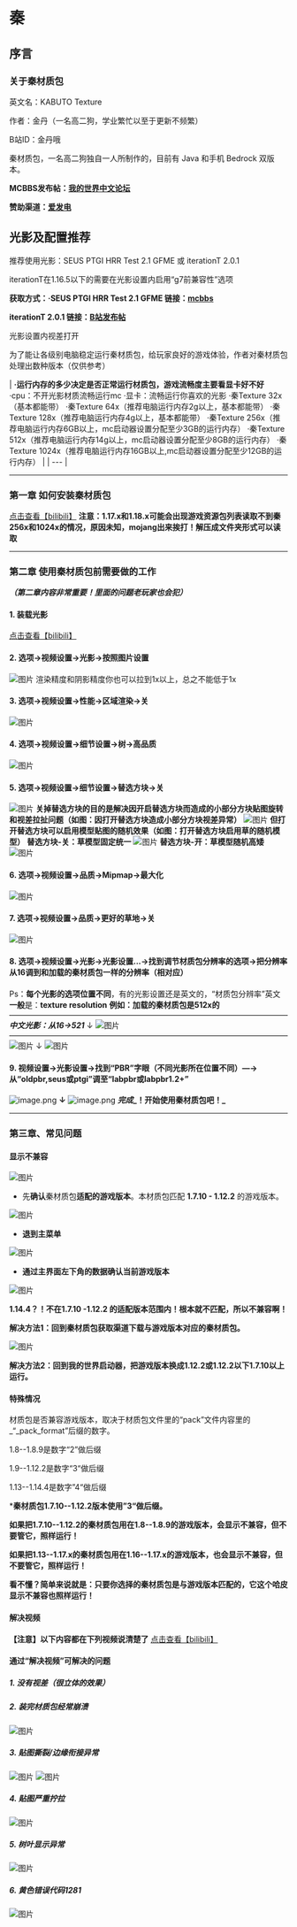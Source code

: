 # 秦

## 序言

### 关于秦材质包

英文名：KABUTO Texture

作者：金丹（一名高二狗，学业繁忙以至于更新不频繁）

B站ID：金丹哦

秦材质包，一名高二狗独自一人所制作的，目前有 Java 和手机 Bedrock 双版本。

**MCBBS发布帖：**[**我的世界中文论坛**](https://www.mcbbs.net/thread-1139771-1-1.html)

**赞助渠道：**[**爱发电**](https://afdian.net/@qintexture?tab=home)

## 光影及配置推荐

推荐使用光影：SEUS PTGI HRR Test 2.1 GFME 或 iterationT 2.0.1

iterationT在1.16.5以下的需要在光影设置内启用“g7前兼容性”选项

**获取方式：·SEUS PTGI HRR Test 2.1 GFME   链接：**[**mcbbs**](https://www.mcbbs.net/thread-1211964-1-1.html)

**iterationT 2.0.1 链接：**[**B站发布帖**](https://www.bilibili.com/read/cv15049938)

光影设置内视差打开

为了能让各级别电脑稳定运行秦材质包，给玩家良好的游戏体验，作者对秦材质包处理出数种版本（仅供参考）

| **·运行内存的多少决定是否正常运行材质包，游戏流畅度主要看显卡好不好**
·cpu：不开光影材质流畅运行mc
·显卡：流畅运行你喜欢的光影
·秦Texture 32x（基本都能带）
·秦Texture 64x（推荐电脑运行内存2g以上，基本都能带）
·秦Texture 128x（推荐电脑运行内存4g以上，基本都能带）
·秦Texture 256x（推荐电脑运行内存6GB以上，mc启动器设置分配至少3GB的运行内存）
·秦Texture 512x（推荐电脑运行内存14g以上，mc启动器设置分配至少8GB的运行内存）
·秦Texture 1024x（推荐电脑运行内存16GB以上,mc启动器设置分配至少12GB的运行内存） |
| --- |

---

### 第一章  如何安装秦材质包

[点击查看【bilibili】](https://player.bilibili.com/player.html?bvid=BV13b4y1f7m7)
**注意：1.17.x和1.18.x可能会出现游戏资源包列表读取不到秦256x和1024x的情况，原因未知，mojang出来挨打！解压成文件夹形式可以读取**

---

### 第二章  使用秦材质包前需要做的工作

**_（第二章内容非常重要！里面的问题老玩家也会犯）_**

#### 1. 装载光影

[点击查看【bilibili】](https://player.bilibili.com/player.html?bvid=BV1CE411H7Cz)

#### 2. 选项→视频设置→光影→按照图片设置

![图片](https://cdn.nlark.com/yuque/0/2022/png/23104398/1642417808234-f10e53c7-ea72-4439-a71a-2904484a4909.png#crop=0&crop=0&crop=1&crop=1&id=BTBWD&originHeight=351&originWidth=244&originalType=binary&ratio=1&rotation=0&showTitle=false&status=done&style=none&title=)
渲染精度和阴影精度你也可以拉到1x以上，总之不能低于1x

#### 3. 选项→视频设置→性能→区域渲染→关

![图片](https://cdn.nlark.com/yuque/0/2022/png/23104398/1642417808678-4b100a83-7548-44af-b24a-7858142145af.png#crop=0&crop=0&crop=1&crop=1&id=C7AXu&originHeight=36&originWidth=356&originalType=binary&ratio=1&rotation=0&showTitle=false&status=done&style=none&title=)

#### 4. 选项→视频设置→细节设置→树→高品质

![图片](https://cdn.nlark.com/yuque/0/2022/png/23104398/1642417808956-4538ae83-722f-45d6-8d79-635a9473d608.png#crop=0&crop=0&crop=1&crop=1&id=XTAT4&originHeight=42&originWidth=333&originalType=binary&ratio=1&rotation=0&showTitle=false&status=done&style=none&title=)

#### 5. 选项→视频设置→细节设置→替选方块→关

![图片](https://cdn.nlark.com/yuque/0/2022/png/23104398/1642417809249-22f14d2a-0bbd-4ce7-9bf5-0aebbba0af32.png#crop=0&crop=0&crop=1&crop=1&id=HfrLr&originHeight=41&originWidth=341&originalType=binary&ratio=1&rotation=0&showTitle=false&status=done&style=none&title=)
**关掉替选方块的目的是解决因开启替选方块而造成的小部分方块贴图旋转和视差拉扯问题（如图：因打开替选方块造成小部分方块视差异常）**
![图片](https://cdn.nlark.com/yuque/0/2022/png/23104398/1642417810409-2a75b26a-d382-4fe4-954b-54d8eca9c194.png#crop=0&crop=0&crop=1&crop=1&id=BroNz&originHeight=1048&originWidth=1920&originalType=binary&ratio=1&rotation=0&showTitle=false&status=done&style=none&title=)
**但打开替选方块可以启用模型贴图的随机效果（如图：打开替选方块启用草的随机模型）**
**替选方块-关：草模型固定统一**
![图片](https://cdn.nlark.com/yuque/0/2022/png/23104398/1642417811333-580c50bc-0d8f-4ccb-9470-162875b723c3.png#crop=0&crop=0&crop=1&crop=1&id=NUUbk&originHeight=653&originWidth=1388&originalType=binary&ratio=1&rotation=0&showTitle=false&status=done&style=none&title=)
**替选方块-开：草模型随机高矮**
![图片](https://cdn.nlark.com/yuque/0/2022/png/23104398/1642417812334-a5f31e99-c2ca-4fd2-8623-76a136e65332.png#crop=0&crop=0&crop=1&crop=1&id=o1N5Q&originHeight=682&originWidth=1635&originalType=binary&ratio=1&rotation=0&showTitle=false&status=done&style=none&title=)

#### 6. 选项→视频设置→品质→Mipmap→最大化

![图片](https://cdn.nlark.com/yuque/0/2022/png/23104398/1642417812829-6003327e-d309-410b-af23-ffd2ac32c99b.png#crop=0&crop=0&crop=1&crop=1&id=HU7Ba&originHeight=47&originWidth=333&originalType=binary&ratio=1&rotation=0&showTitle=false&status=done&style=none&title=)

#### 7. 选项→视频设置→品质→更好的草地→关

![图片](https://cdn.nlark.com/yuque/0/2022/png/23104398/1642417813056-c73ea2e5-3723-4810-86d6-bcd471520865.png#crop=0&crop=0&crop=1&crop=1&id=Pt2qh&originHeight=38&originWidth=325&originalType=binary&ratio=1&rotation=0&showTitle=false&status=done&style=none&title=)

#### 8. 选项→视频设置→光影→光影设置...→找到调节材质包分辨率的选项→把分辨率从16调到和加载的秦材质包一样的分辨率（相对应）

Ps：**每个光影的选项位置不同**，有的光影设置还是英文的，“材质包分辨率”英文**一般**是：**texture resolution**
**例如：加载的秦材质包是512x的**
————————————————————————————————————
**_中文光影：从16→521_**
↓
![图片](https://cdn.nlark.com/yuque/0/2022/png/23104398/1642417813465-311f14ca-6aa3-4a45-9e55-6890058ac508.png#crop=0&crop=0&crop=1&crop=1&id=oguBX&originHeight=49&originWidth=415&originalType=binary&ratio=1&rotation=0&showTitle=false&status=done&style=none&title=)
————————————————————————————————————
![图片](https://cdn.nlark.com/yuque/0/2022/png/23104398/1642417813987-b677758b-b5c3-408f-8fd1-1078e2c48548.png#crop=0&crop=0&crop=1&crop=1&id=jFvmr&originHeight=73&originWidth=401&originalType=binary&ratio=1&rotation=0&showTitle=false&status=done&style=none&title=)
↓
![图片](https://cdn.nlark.com/yuque/0/2022/png/23104398/1642417814523-b079064a-7300-4fec-9bd8-b1a13197e120.png#crop=0&crop=0&crop=1&crop=1&id=prm9V&originHeight=59&originWidth=414&originalType=binary&ratio=1&rotation=0&showTitle=false&status=done&style=none&title=)

#### 9. 视频设置→光影设置→找到“PBR”字眼（不同光影所在位置不同）—→从“oldpbr,seus或ptgi”调至“labpbr或labpbr1.2+”

![image.png](https://cdn.nlark.com/yuque/0/2022/png/23104398/1643864212250-8cec62bd-7432-4b29-beae-d9eaf30c542c.png#clientId=ubb888433-445e-4&crop=0&crop=0&crop=1&crop=1&from=paste&height=167&id=u1f17c055&margin=%5Bobject%20Object%5D&name=image.png&originHeight=167&originWidth=862&originalType=binary&ratio=1&rotation=0&showTitle=false&size=118140&status=done&style=none&taskId=u4d34c5da-2ec4-4e11-bd82-c5c999044ca&title=&width=862)
**↓**
![image.png](https://cdn.nlark.com/yuque/0/2022/png/23104398/1643864228065-8a020908-d56a-4ef0-b17d-235c5921dfb7.png#clientId=ubb888433-445e-4&crop=0&crop=0&crop=1&crop=1&from=paste&height=172&id=u3dba35e3&margin=%5Bobject%20Object%5D&name=image.png&originHeight=172&originWidth=862&originalType=binary&ratio=1&rotation=0&showTitle=false&size=124026&status=done&style=none&taskId=ub12998eb-3aa4-49d9-a75c-8cd3fc56e39&title=&width=862)
**_完成__！开始使用秦材质包吧！_**

---

### 第三章、常见问题

#### 显示不兼容

![图片](https://cdn.nlark.com/yuque/0/2022/png/23104398/1642417815106-07f16121-2adb-4e56-a443-d0f90448b134.png#crop=0&crop=0&crop=1&crop=1&id=Ddq3K&originHeight=69&originWidth=384&originalType=binary&ratio=1&rotation=0&showTitle=false&status=done&style=none&title=)

- 先**确认**秦材质包**适配的游戏版本**。本材质包匹配 **1.7.10 - 1.12.2** 的游戏版本。

![图片](https://cdn.nlark.com/yuque/0/2022/png/23104398/1642417815665-a5820824-123c-4e2e-9538-a1372d69c923.png#crop=0&crop=0&crop=1&crop=1&id=kMIls&originHeight=73&originWidth=396&originalType=binary&ratio=1&rotation=0&showTitle=false&status=done&style=none&title=)

- **退到主菜单**

![图片](https://cdn.nlark.com/yuque/0/2022/png/23104398/1642417816135-9f73bc2a-7b37-404d-83eb-a78f125ef5f4.png#crop=0&crop=0&crop=1&crop=1&id=oEwW2&originHeight=434&originWidth=773&originalType=binary&ratio=1&rotation=0&showTitle=false&status=done&style=none&title=)

- **通过主界面左下角的数据确认当前游戏版本**

![图片](https://cdn.nlark.com/yuque/0/2022/png/23104398/1642417816546-bf840cad-ee76-463f-b144-cdaf5c3f7966.png#crop=0&crop=0&crop=1&crop=1&id=yJjdu&originHeight=88&originWidth=243&originalType=binary&ratio=1&rotation=0&showTitle=false&status=done&style=none&title=)

**1.14.4？！不在1.7.10 -1.12.2 的适配版本范围内！根本就不匹配，所以不兼容啊！**

**解决方法1：回到秦材质包获取渠道下载与游戏版本对应的秦材质包。**

![图片](https://cdn.nlark.com/yuque/0/2022/png/23104398/1642417817078-62bdb7ae-766d-49e8-835a-729c171beeb8.png#crop=0&crop=0&crop=1&crop=1&id=PsBzJ&originHeight=78&originWidth=400&originalType=binary&ratio=1&rotation=0&showTitle=false&status=done&style=none&title=)

**解决方法2：回到我的世界启动器，把游戏版本换成1.12.2或1.12.2以下1.7.10以上运行。**

#### 特殊情况

材质包是否兼容游戏版本，取决于材质包文件里的“pack”文件内容里的_“_pack_format”后缀的数字。

1.8--1.8.9是数字“2”做后缀

1.9--1.12.2是数字“3“做后缀

1.13--1.14.4是数字”4“做后缀

***秦材质包1.7.10--1.12.2版本使用”3“做后缀。**

**如果把1.7.10--1.12.2的秦材质包用在1.8--1.8.9的游戏版本，会显示不兼容，但不要管它，照样运行！**

**如果把1.13--1.17.x的秦材质包用在1.16--1.17.x的游戏版本，也会显示不兼容，但不要管它，照样运行！**

**看不懂？简单来说就是：只要你选择的秦材质包是与游戏版本匹配的，它这个哈皮显示不兼容也照样运行！**

#### 解决视频

**【注意】以下内容都在下列视频说清楚了**
[点击查看【bilibili】](https://player.bilibili.com/player.html?bvid=BV13b4y1f7m7)

#### 通过“解决视频”可解决的问题

##### 1. 没有视差（很立体的效果）

##### 2. 装完材质包经常崩溃

![图片](https://cdn.nlark.com/yuque/0/2022/png/23104398/1642417817586-d6a2308d-b90b-4ba6-b788-da58f6fcb89f.png#crop=0&crop=0&crop=1&crop=1&id=ya9Qm&originHeight=232&originWidth=638&originalType=binary&ratio=1&rotation=0&showTitle=false&status=done&style=none&title=)

##### 3. 贴图撕裂/边缘衔接异常

![图片](https://cdn.nlark.com/yuque/0/2022/png/23104398/1642417818309-b9baf5d8-6dff-4725-bc74-d3892148afd1.png#crop=0&crop=0&crop=1&crop=1&id=ApNef&originHeight=656&originWidth=1098&originalType=binary&ratio=1&rotation=0&showTitle=false&status=done&style=none&title=)
![图片](https://cdn.nlark.com/yuque/0/2022/png/23104398/1642417819249-ea8d03d2-6001-479e-a6f3-a5937aaaa621.png#crop=0&crop=0&crop=1&crop=1&id=Lg9ZL&originHeight=656&originWidth=1098&originalType=binary&ratio=1&rotation=0&showTitle=false&status=done&style=none&title=)

##### 4. 贴图严重拧拉

![图片](https://cdn.nlark.com/yuque/0/2022/png/23104398/1642417820253-4da1d3fc-f716-4005-8c3e-b7081832a15f.png#crop=0&crop=0&crop=1&crop=1&id=SbH9P&originHeight=656&originWidth=1098&originalType=binary&ratio=1&rotation=0&showTitle=false&status=done&style=none&title=)

##### 5. 树叶显示异常

![图片](https://cdn.nlark.com/yuque/0/2022/png/23104398/1642417821039-6262b033-036b-4bbd-a231-0c6d6675cec7.png#crop=0&crop=0&crop=1&crop=1&id=SyDUO&originHeight=656&originWidth=1098&originalType=binary&ratio=1&rotation=0&showTitle=false&status=done&style=none&title=)

##### 6. 黄色错误代码1281

![图片](https://cdn.nlark.com/yuque/0/2022/png/23104398/1642417822060-1f7d6903-0879-4e8b-b17b-1b84b06fe56e.png#crop=0&crop=0&crop=1&crop=1&id=iiPhj&originHeight=656&originWidth=1098&originalType=binary&ratio=1&rotation=0&showTitle=false&status=done&style=none&title=)
